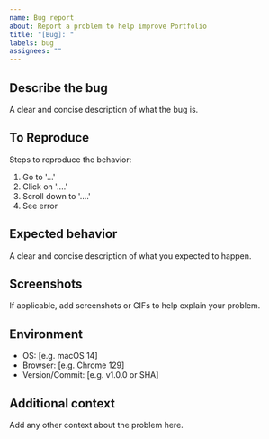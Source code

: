 ```yaml
---
name: Bug report
about: Report a problem to help improve Portfolio
title: "[Bug]: "
labels: bug
assignees: ""
---
```


<!--
  @author     Alex Kachur
  @since      2025-10-08
  @purpose    Structured template for reporting bugs
-->

## Describe the bug
A clear and concise description of what the bug is.

## To Reproduce
Steps to reproduce the behavior:
1. Go to '...'
2. Click on '....'
3. Scroll down to '....'
4. See error

## Expected behavior
A clear and concise description of what you expected to happen.

## Screenshots
If applicable, add screenshots or GIFs to help explain your problem.

## Environment
- OS: [e.g. macOS 14]
- Browser: [e.g. Chrome 129]
- Version/Commit: [e.g. v1.0.0 or SHA]

## Additional context
Add any other context about the problem here.
